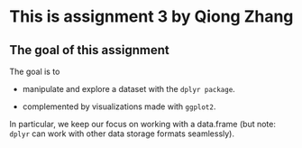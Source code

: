 This is assignment 3 by __Qiong Zhang__
=====================================

## The goal of this assignment 
The goal is to 

- manipulate and explore a dataset with the `dplyr package`.

- complemented by visualizations made with `ggplot2`. 

In particular, we keep our focus on working with a data.frame (but note: `dplyr` can work with other data storage formats seamlessly).